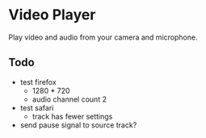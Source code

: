 # Video Player

Play video and audio from your camera and microphone.


## Todo

- test firefox
    - 1280 * 720
    - audio channel count 2
- test safari
    - track has fewer settings
- send pause signal to source track?
